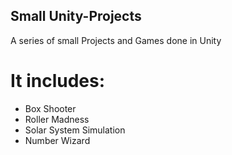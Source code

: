 ## Small Unity-Projects
A series of small Projects and Games done in Unity

# It includes:
- Box Shooter
- Roller Madness
- Solar System Simulation
- Number Wizard
